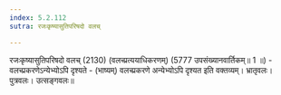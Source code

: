 ```yaml
---
index: 5.2.112
sutra: रजःकृष्यासुतिपरिषदो वलच्

---
```

 रजःकृष्यासुतिपरिषदो वलच् (2130) (वलच्प्रत्ययाधिकरणम्) (5777 उपसंख्यानवार्तिकम्॥ 1 ॥) - वलच्प्रकरणेऽन्येभ्योऽपि दृश्यते - (भाष्यम्) वलच्प्रकरणे अन्येभ्योऽपि दृश्यत इति वक्तव्यम्। भ्रातृवलः। पुत्रवलः। उत्सङ्गवलः॥ 